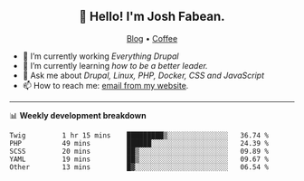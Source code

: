 <h2 align="center">👋 Hello! I'm Josh Fabean.</h2>
<p align="center">
  <a href="https://joshfabean.com">Blog</a> •
  <a href="https://www.buymeacoffee.com/LSxne6Yr4">Coffee</a>
</p>

- 🔭 I’m currently working *Everything Drupal*
- 🌱 I’m currently learning *how to be a better leader.*
- 💬 Ask me about *Drupal, Linux, PHP, Docker, CSS and JavaScript*
- 📫 How to reach me: [email from my website](https://joshfabean.com).

-------

📊 **Weekly development breakdown**
<!--START_SECTION:waka-->

```text
Twig         1 hr 15 mins    █████████▒░░░░░░░░░░░░░░░   36.74 %
PHP          49 mins         ██████░░░░░░░░░░░░░░░░░░░   24.39 %
SCSS         20 mins         ██▒░░░░░░░░░░░░░░░░░░░░░░   09.89 %
YAML         19 mins         ██▒░░░░░░░░░░░░░░░░░░░░░░   09.67 %
Other        13 mins         █▓░░░░░░░░░░░░░░░░░░░░░░░   06.54 %
```

<!--END_SECTION:waka-->

<!--
**fabean/fabean** is a ✨ _special_ ✨ repository because its `README.md` (this file) appears on your GitHub profile.

Here are some ideas to get you started:

- 🔭 I’m currently working on ...
- 🌱 I’m currently learning ...
- 👯 I’m looking to collaborate on ...
- 🤔 I’m looking for help with ...
- 💬 Ask me about ...
- 📫 How to reach me: ...
- 😄 Pronouns: ...
- ⚡ Fun fact: ...
-->
